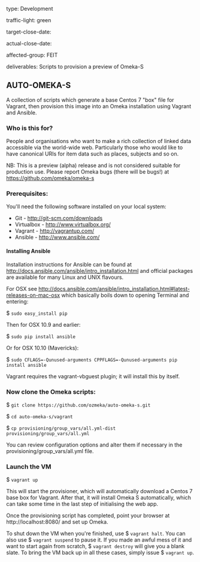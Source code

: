 type: Development

traffic-light: green

target-close-date: 

actual-close-date: 

affected-group: FEIT

deliverables: Scripts to provision a preview of Omeka-S


## AUTO-OMEKA-S

A collection of scripts which generate a base Centos 7 "box" file for Vagrant, 
then provision this image into an Omeka installation using Vagrant and Ansible.


### Who is this for?

People and organisations who want to make a rich collection of linked data 
accessible via the world-wide web.  Particularly those who would like to have
canonical URIs for item data such as places, subjects and so on.

NB:  This is a preview (alpha) release and is not considered suitable for
production use.  Please report Omeka bugs (there will be bugs!) at 
https://github.com/omeka/omeka-s


### Prerequisites:  

You'll need the following software installed on your local system:

- Git - http://git-scm.com/downloads
- Virtualbox - http://www.virtualbox.org/
- Vagrant - http://vagrantup.com/
- Ansible - http://www.ansible.com/


#### Installing Ansible

Installation instructions for Ansible can be found at 
http://docs.ansible.com/ansible/intro_installation.html and official packages 
are available for many Linux and UNIX flavours.

For OSX see 
http://docs.ansible.com/ansible/intro_installation.html#latest-releases-on-mac-osx 
which basically boils down to opening Terminal and entering:

$ ```sudo easy_install pip```

Then for OSX 10.9 and earlier: 

$ ```sudo pip install ansible```

Or for OSX 10.10 (Mavericks): 

$ ```sudo CFLAGS=-Qunused-arguments CPPFLAGS=-Qunused-arguments pip install ansible```

Vagrant requires the vagrant-vbguest plugin; it will install this by itself.


### Now clone the Omeka scripts:

$ ```git clone https://github.com/ozmeka/auto-omeka-s.git```

$ ```cd auto-omeka-s/vagrant```

$ ```cp provisioning/group_vars/all.yml-dist provisioning/group_vars/all.yml```

You can review configuration options and alter them if necessary in the 
provisioning/group_vars/all.yml file.


### Launch the VM

$ ```vagrant up```

This will start the provisioner, which will automatically download a Centos 7 
base box for Vagrant.  After that, it will install Omeka S automatically, which 
can take some time in the last step of initialising the web app.

Once the provisioning script has completed, point your browser 
at http://localhost:8080/ and set up Omeka.

To shut down the VM when you're finished, use $ ```vagrant halt```.  You can 
also use $ ```vagrant suspend``` to pause it.  If you made an awful mess of it 
and want to start again from scratch, $ ```vagrant destroy``` will give you a 
blank slate.  To bring the VM back up in all these cases, simply issue 
$ ```vagrant up```.
